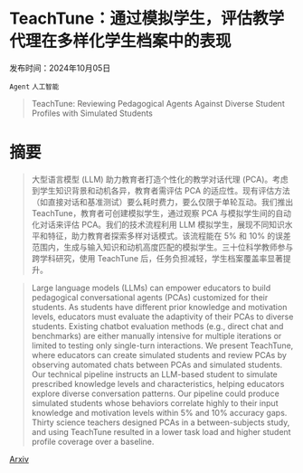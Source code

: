 # TeachTune：通过模拟学生，评估教学代理在多样化学生档案中的表现

发布时间：2024年10月05日

`Agent` `人工智能`

> TeachTune: Reviewing Pedagogical Agents Against Diverse Student Profiles with Simulated Students

# 摘要

> 大型语言模型 (LLM) 助力教育者打造个性化的教学对话代理 (PCA)。考虑到学生知识背景和动机各异，教育者需评估 PCA 的适应性。现有评估方法（如直接对话和基准测试）要么耗时费力，要么仅限于单轮互动。我们推出 TeachTune，教育者可创建模拟学生，通过观察 PCA 与模拟学生间的自动化对话来评估 PCA。我们的技术流程利用 LLM 模拟学生，展现不同知识水平和特征，助力教育者探索多样对话模式。该流程能在 5% 和 10% 的误差范围内，生成与输入知识和动机高度匹配的模拟学生。三十位科学教师参与跨学科研究，使用 TeachTune 后，任务负担减轻，学生档案覆盖率显著提升。

> Large language models (LLMs) can empower educators to build pedagogical conversational agents (PCAs) customized for their students. As students have different prior knowledge and motivation levels, educators must evaluate the adaptivity of their PCAs to diverse students. Existing chatbot evaluation methods (e.g., direct chat and benchmarks) are either manually intensive for multiple iterations or limited to testing only single-turn interactions. We present TeachTune, where educators can create simulated students and review PCAs by observing automated chats between PCAs and simulated students. Our technical pipeline instructs an LLM-based student to simulate prescribed knowledge levels and characteristics, helping educators explore diverse conversation patterns. Our pipeline could produce simulated students whose behaviors correlate highly to their input knowledge and motivation levels within 5% and 10% accuracy gaps. Thirty science teachers designed PCAs in a between-subjects study, and using TeachTune resulted in a lower task load and higher student profile coverage over a baseline.

[Arxiv](https://arxiv.org/abs/2410.04078)